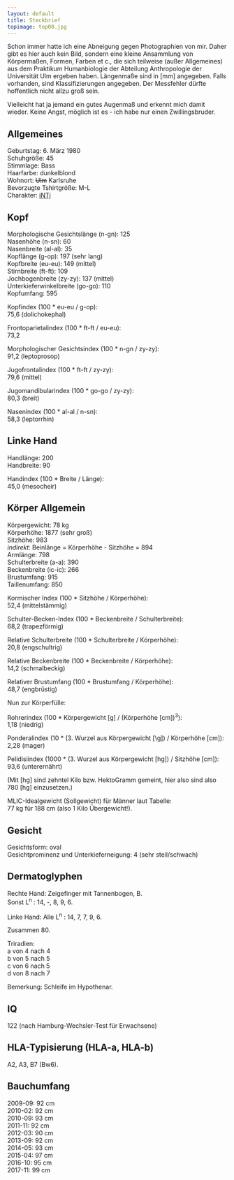 ```yaml
---
layout: default
title: Steckbrief
topimage: top00.jpg
---
```


Schon immer hatte ich eine Abneigung gegen Photographien von mir.
Daher gibt es hier auch kein Bild, sondern eine kleine Ansammlung von K&ouml;rperma&szlig;en, Formen, Farben et c., die sich teilweise (außer Allgemeines) aus dem Praktikum Humanbiologie der Abteilung Anthropologie der Universit&auml;t Ulm ergeben haben.
L&auml;ngenma&szlig;e sind in \[mm\] angegeben.
Falls vorhanden, sind Klassifizierungen angegeben.
Der Messfehler d&uuml;rfte hoffentlich nicht allzu gro&szlig; sein.

Vielleicht hat ja jemand ein gutes Augenma&szlig; und erkennt mich damit wieder.
Keine Angst, m&ouml;glich ist es - ich habe nur einen Zwillingsbruder.

Allgemeines
--------------

Geburtstag: 6. März 1980<br />
Schuhgröße: 45<br />
Stimmlage: Bass<br />
Haarfarbe: dunkelblond<br />
Wohnort: <strike>Ulm</strike> Karlsruhe<br />
Bevorzugte Tshirtgröße: M-L<br />
Charakter: [iNTj](http://keirsey.com/personality/ntij.html)

Kopf
----

Morphologische Gesichtsl&auml;nge (n-gn): 125<br />
Nasenh&ouml;he (n-sn): 60<br />
Nasenbreite (al-al): 35<br />
Kopfl&auml;nge (g-op): 197 (sehr lang)<br />
Kopfbreite (eu-eu): 149 (mittel)<br />
Stirnbreite (ft-ft): 109<br />
Jochbogenbreite (zy-zy): 137 (mittel)<br />
Unterkieferwinkelbreite (go-go): 110<br />
Kopfumfang: 595

Kopfindex (100 * eu-eu / g-op):<br />
75,6 (dolichokephal)

Frontoparietalindex (100 * ft-ft / eu-eu):<br />
73,2

Morphologischer Gesichtsindex (100 * n-gn / zy-zy):<br />
91,2 (leptoprosop)

Jugofrontalindex (100 * ft-ft / zy-zy):<br />
79,6 (mittel)

Jugomandibularindex (100 * go-go / zy-zy):<br />
80,3 (breit)

Nasenindex (100 * al-al / n-sn):<br />
58,3 (leptorrhin)

Linke Hand
----------

Handl&auml;nge: 200<br />
Handbreite: 90

Handindex (100 * Breite / L&auml;nge):<br />
45,0 (mesocheir)

K&ouml;rper Allgemein
---------------------

K&ouml;rpergewicht: 78 kg<br />
K&ouml;rperh&ouml;he: 1877 (sehr gro&szlig;)<br />
Sitzh&ouml;he: 983<br />
*indirekt*: Beinl&auml;nge = K&ouml;rperh&ouml;he - Sitzh&ouml;he = 894<br />
Arml&auml;nge: 798<br />
Schulterbreite (a-a): 390<br />
Beckenbreite (ic-ic): 266<br />
Brustumfang: 915<br />
Taillenumfang: 850

Kormischer Index (100 * Sitzh&ouml;he / K&ouml;rperh&ouml;he):<br />
52,4 (mittelst&auml;mmig)

Schulter-Becken-Index (100 * Beckenbreite / Schulterbreite):<br />
68,2 (trapezf&ouml;rmig)

Relative Schulterbreite (100 * Schulterbreite / K&ouml;rperh&ouml;he):<br />
20,8 (engschultrig)

Relative Beckenbreite (100 * Beckenbreite / K&ouml;rperh&ouml;he):<br />
14,2 (schmalbeckig)

Relativer Brustumfang (100 * Brustumfang / K&ouml;rperh&ouml;he):<br />
48,7 (engbr&uuml;stig)

Nun zur K&ouml;rperf&uuml;lle:

Rohrerindex (100 * K&ouml;rpergewicht \[g\] / (K&ouml;rperh&ouml;he \[cm\])<sup>3</sup>):<br />
1,18 (niedrig)

Ponderalindex
(10 * (3. Wurzel aus K&ouml;rpergewicht \[\g]) / K&ouml;rperh&ouml;he \[cm\]):<br />
2,28 (mager)

Pelidisiindex
(1000 * (3. Wurzel aus K&ouml;rpergewicht \[hg\]) / Sitzh&ouml;he \[cm\]):<br />
93,6 (unterern&auml;hrt)

(Mit \[hg\] sind zehntel Kilo bzw. HektoGramm gemeint, hier also sind also 780 \[hg\] einzusetzen.)

MLIC-Idealgewicht (Sollgewicht) f&uuml;r M&auml;nner laut Tabelle:<br />
77 kg f&uuml;r 188 cm (also 1 Kilo &Uuml;bergewicht!).

Gesicht
-------

Gesichtsform: oval<br />
Gesichtprominenz und Unterkieferneigung: 4 (sehr steil/schwach)

Dermatoglyphen
--------------

Rechte Hand: Zeigefinger mit Tannenbogen, B.<br />
Sonst L<sup>n</sup> : 14, -, 8, 9, 6.

Linke Hand: Alle L<sup>n</sup> : 14, 7, 7, 9, 6.

Zusammen 80.

Triradien:<br />
a von 4 nach 4<br />
b von 5 nach 5<br />
c von 6 nach 5<br />
d von 8 nach 7<br />

Bemerkung: Schleife im Hypothenar.

IQ
--

122 (nach Hamburg-Wechsler-Test f&uuml;r Erwachsene)

HLA-Typisierung (HLA-a, HLA-b)
------------------------------

A2, A3, B7 (Bw6).

Bauchumfang
-----------

2009-09: 92 cm<br />
2010-02: 92 cm<br />
2010-09: 93 cm<br />
2011-11: 92 cm<br />
2012-03: 90 cm<br />
2013-09: 92 cm<br />
2014-05: 93 cm<br />
2015-04: 97 cm<br />
2016-10: 95 cm<br />
2017-11: 99 cm

